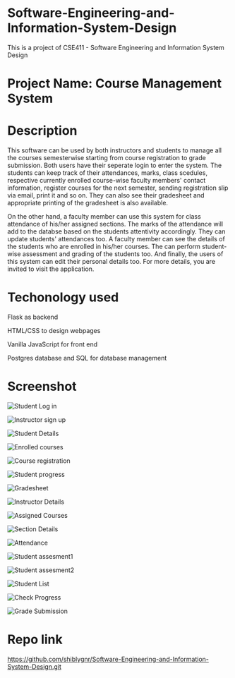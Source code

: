 # Software-Engineering-and-Information-System-Design
This is a project of CSE411 - Software Engineering and Information System Design

# Project Name: Course Management System

# Description

This software can be used by both instructors and students to manage all the courses semesterwise starting from course registration to grade submission. Both users have their seperate login to enter the system. The students can keep track of their attendances, marks, class scedules, respective currently enrolled course-wise faculty members' contact information, register courses for the next semester, sending registration slip via email, print it and so on. They can also see their gradesheet and appropriate printing of the gradesheet is also available.
 
On the other hand, a faculty member can use this system for class attendance of his/her assigned sections. The marks of the attendance will add to the databse based on the students attentivity accordingly. They can update students' attendances too. A faculty member can see the details of the students who are enrolled in his/her courses. The can perform student-wise assessment and grading of the students too. And finally, the users of this system can edit their personal details too. For more details, you are invited to visit the application.

# Techonology used

  Flask as backend
  
  HTML/CSS to design webpages
  
  Vanilla JavaScript for front end
  
  Postgres database and SQL for database management
  
# Screenshot

![Student Log in](https://drive.google.com/uc?export=view&id=1EHYFswiT2ZeHWSYLwZXXVpx8rGPH6YrZ)

![Instructor sign up](https://drive.google.com/uc?export=view&id=1LNDSUQHqGF9mdq6Xv3F2wgl8aWov245w)

![Student Details](https://drive.google.com/uc?export=view&id=1UmKJnexiTTX0AIpTp4JtBgvtTHK9bvBw)

![Enrolled courses](https://drive.google.com/uc?export=view&id=1oyght7tjy3klyydlylTB5eB4WEa0WsUj)

![Course registration](https://drive.google.com/uc?export=view&id=10J_6bo5yhHD-fBT-HUN-jppL39yi74jg)

![Student progress](https://drive.google.com/uc?export=view&id=1N3L1zvZ-C4ZR8GVvwizPP2hZIy0OQk4A)

![Gradesheet](https://drive.google.com/uc?export=view&id=1tYYs9Ny7TIGwtNTQ3Nhr_lv3OYd3O5fX)

![Instructor Details](https://drive.google.com/uc?export=view&id=1R6H4sxKia7G7sgqbVP9rIDR7NoHKV_UB)

![Assigned Courses](https://drive.google.com/uc?export=view&id=1zGie9XMlGIqadS5JeNj8_hkUz-jL1JX7)

![Section Details](https://drive.google.com/uc?export=view&id=1OaHwDENcF9OIJd8VF9igW-nBIReYLZ8j)

![Attendance](https://drive.google.com/uc?export=view&id=1cBlEnZZ_nMMLGNRUW_Yx80J-NDVw_nwQ)

![Student assesment1](https://drive.google.com/uc?export=view&id=1s_OhV1hmOxz6aXyZ7lEreUVVAfcFgFqW)

![Student assesment2](https://drive.google.com/uc?export=view&id=1aKs7RKbnJriSyH0B1d7Elr16PNwjVE3R)

![Student List](https://drive.google.com/uc?export=view&id=1QNgFpCfPFepzRYYbDAGKU7jouzhPRHJe)

![Check Progress](https://drive.google.com/uc?export=view&id=1g-PpRwElVNkt7yHPTHg_t__guSCqQEAH)

![Grade Submission](https://drive.google.com/uc?export=view&id=1cJYxA4xldnL8kyl9fRHRsWG4E7hEvihe)



# Repo link

https://github.com/shiblygnr/Software-Engineering-and-Information-System-Design.git

